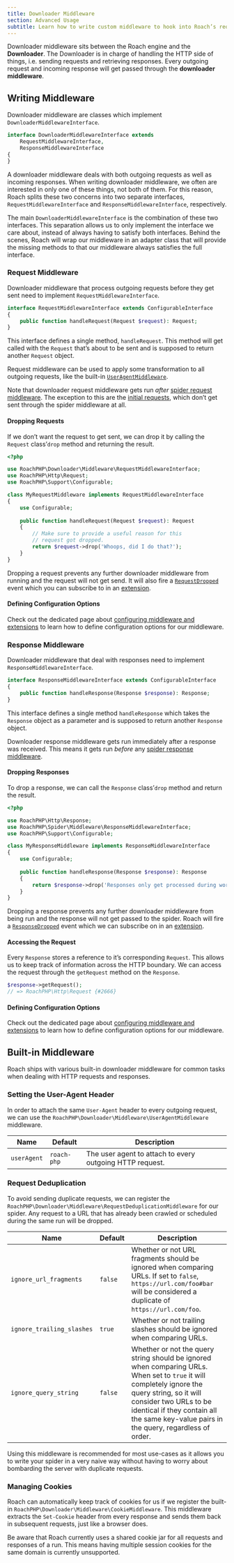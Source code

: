 ```yaml
---
title: Downloader Middleware
section: Advanced Usage
subtitle: Learn how to write custom middleware to hook into Roach’s request/response cycle.
---
```


Downloader middleware sits between the Roach engine and the **Downloader**. The Downloader is in charge of handling the HTTP side of things, i.e. sending requests and retrieving responses. Every outgoing request and incoming response will get passed through the **downloader middleware**.

## Writing Middleware

Downloader middleware are classes which implement `DownloaderMiddlewareInterface`. 

<CodeBlock>

```php
interface DownloaderMiddlewareInterface extends
    RequestMiddlewareInterface,
	ResponseMiddlewareInterface
{
}
```

</CodeBlock>

A downloader middleware deals with both outgoing requests as well as incoming responses. When writing downloader middleware, we often are interested in only one of these things, not both of them. For this reason, Roach splits these two concerns into two separate interfaces, `RequestMiddlewareInterface` and `ResponseMiddlewareInterface`, respectively.

The main `DownloaderMiddlewareInterface` is the combination of these two interfaces. This separation allows us to only implement the interface we care about, instead of always having to satisfy both interfaces. Behind the scenes, Roach will wrap our middleware in an adapter class that will provide the missing methods to that our middleware always satisfies the full interface.

### Request Middleware

Downloader middleware that process outgoing requests before they get sent need to implement `RequestMiddlewareInterface`.

<CodeBlock>

```php
interface RequestMiddlewareInterface extends ConfigurableInterface
{
    public function handleRequest(Request $request): Request;
}
```

</CodeBlock>

This interface defines a single method, `handleRequest`. This method will get called with the `Request` that’s about to be sent and is supposed to return another `Request` object.

Request middleware can be used to apply some transformation to all outgoing requests, like the built-in [`UserAgentMiddleware`](/docs/downloader-middleware#setting-the-user-agent-header).

Note that downloader request middleware gets run _after_ [spider request middleware](/docs/spider-middleware#request-middleware). The exception to this are the [initial requests](/docs/spiders#generating-the-initial-requests), which don’t get sent through the spider middleware at all.

#### Dropping Requests

If we don’t want the request to get sent, we can drop it by calling the `Request` class’`drop` method and returning the result.

<CodeBlock>

```php
<?php

use RoachPHP\Downloader\Middleware\RequestMiddlewareInterface;
use RoachPHP\Http\Request;
use RoachPHP\Support\Configurable;

class MyRequestMiddleware implements RequestMiddlewareInterface
{
    use Configurable;
    
    public function handleRequest(Request $request): Request
    {
        // Make sure to provide a useful reason for this
        // request got dropped.
        return $request->drop('Whoops, did I do that?');
    }
}
```

</CodeBlock>

Dropping a request prevents any further downloader middleware from running and the request will not get send. It will also fire a [`RequestDropped`](/docs/extensions#requestdropped) event which you can subscribe to in an [extension](/docs/extensions).

#### Defining Configuration Options

Check out the dedicated page about [configuring middleware and extensions](/docs/configuring-middleware-and-extensions) to learn how to define configuration options for our middleware.

### Response Middleware

Downloader middleware that deal with responses need to implement `ResponseMiddlewareInterface`.

<CodeBlock>

```php
interface ResponseMiddlewareInterface extends ConfigurableInterface
{
    public function handleResponse(Response $response): Response;
}
```

</CodeBlock>

This interface defines a single method `handleResponse` which takes the `Response` object as a parameter and is supposed to return another `Response` object.

Downloader response middleware gets run immediately after a response was received. This means it gets run _before_ any [spider response middleware](/docs/spider-middleware#response-middleware).

#### Dropping Responses

To drop a response, we can call the `Response` class’`drop` method and return the result.

<CodeBlock>

```php
<?php

use RoachPHP\Http\Response;
use RoachPHP\Spider\Middleware\ResponseMiddlewareInterface;
use RoachPHP\Support\Configurable;

class MyResponseMiddleware implements ResponseMiddlewareInterface
{
    use Configurable;
    
    public function handleResponse(Response $response): Response
    {
        return $response->drop('Responses only get processed during working hours');
    }
}
```

</CodeBlock>

Dropping a response prevents any further downloader middleware from being run and the response will not get passed to the spider. Roach will fire a [`ResponseDropped`](/docs/extensions#responsedropped) event which we can subscribe on in an [extension](/docs/extensions#writing-extensions).

#### Accessing the Request

Every `Response` stores a reference to it’s corresponding `Request`. This allows us to keep track of information across the HTTP boundary. We can access the request through the `getRequest` method on the `Response`.

<CodeBlock>

```php
$response->getRequest();
// => RoachPHP\Http\Request {#2666}
```

</CodeBlock>

#### Defining Configuration Options

Check out the dedicated page about [configuring middleware and extensions](/docs/configuring-middleware-and-extensions) to learn how to define configuration options for our middleware.

## Built-in Middleware

Roach ships with various built-in downloader middleware for common tasks when dealing with HTTP requests and responses.

### Setting the User-Agent Header

In order to attach the same `User-Agent` header to every outgoing request, we can use the `RoachPHP\Downloader\Middleware\UserAgentMiddleware` middleware.

| Name        | Default     | Description                                              |
| ----------- | ----------- | -------------------------------------------------------- |
| `userAgent` | `roach-php` | The user agent to attach to every outgoing HTTP request. |

### Request Deduplication

To avoid sending duplicate requests, we can register the `RoachPHP\Downloader\Middleware\RequestDeduplicationMiddleware` for our spider. Any request to a URL that has already been crawled or scheduled during the same run will be dropped.

| Name                      | Default | Description                                                  |
| ------------------------- | ------- | ------------------------------------------------------------ |
| `ignore_url_fragments`    | `false` | Whether or not URL fragments should be ignored when comparing URLs. If set to `false`,  `https://url.com/foo#bar` will be considered a duplicate of `https://url.com/foo`. |
| `ignore_trailing_slashes` | `true`  | Whether or not trailing slashes should be ignored when comparing URLs. |
| `ignore_query_string`     | `false` | Whether or not the query string should be ignored when comparing URLs. When set to `true` it will completely ignore the query string, so it will consider two URLs to be identical if they contain all the same key-value pairs in the query, regardless of order. |

Using this middleware is recommended for most use-cases as it allows you to write your spider in a very naive way without having to worry about bombarding the server with duplicate requests.

### Managing Cookies

Roach can automatically keep track of cookies for us if we register the built-in `RoachPHP\Downloader\Middleware\CookieMiddleware`. This middleware extracts the `Set-Cookie` header from every response and sends them back in subsequent requests, just like a browser does.

Be aware that Roach currently uses a shared cookie jar for all requests and responses of a run. This means having multiple session cookies for the same domain is currently unsupported.
